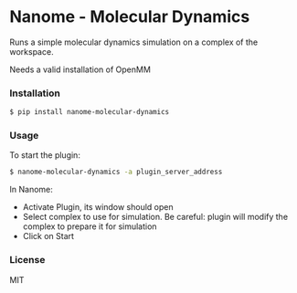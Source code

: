 # Nanome - Molecular Dynamics

Runs a simple molecular dynamics simulation on a complex of the workspace.

Needs a valid installation of OpenMM

### Installation

```sh
$ pip install nanome-molecular-dynamics
```

### Usage

To start the plugin:

```sh
$ nanome-molecular-dynamics -a plugin_server_address
```

In Nanome:

- Activate Plugin, its window should open
- Select complex to use for simulation. Be careful: plugin will modify the complex to prepare it for simulation
- Click on Start

### License

MIT